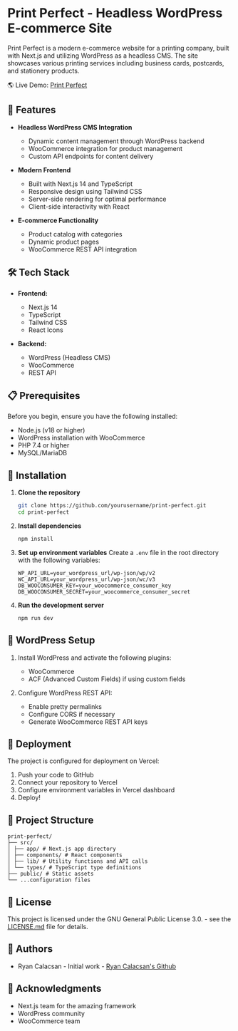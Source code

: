 # Print Perfect - Headless WordPress E-commerce Site

Print Perfect is a modern e-commerce website for a printing company, built with Next.js and utilizing WordPress as a headless CMS. The site showcases various printing services including business cards, postcards, and stationery products.

🌎 Live Demo: [Print Perfect](https://print-perfect-3tjjfcadc-ryancalacsans-projects.vercel.app)

## 🚀 Features

- **Headless WordPress CMS Integration**

  - Dynamic content management through WordPress backend
  - WooCommerce integration for product management
  - Custom API endpoints for content delivery

- **Modern Frontend**

  - Built with Next.js 14 and TypeScript
  - Responsive design using Tailwind CSS
  - Server-side rendering for optimal performance
  - Client-side interactivity with React

- **E-commerce Functionality**
  - Product catalog with categories
  - Dynamic product pages
  - WooCommerce REST API integration

## 🛠️ Tech Stack

- **Frontend:**

  - Next.js 14
  - TypeScript
  - Tailwind CSS
  - React Icons

- **Backend:**
  - WordPress (Headless CMS)
  - WooCommerce
  - REST API

## 📋 Prerequisites

Before you begin, ensure you have the following installed:

- Node.js (v18 or higher)
- WordPress installation with WooCommerce
- PHP 7.4 or higher
- MySQL/MariaDB

## 🔧 Installation

1. **Clone the repository**

   ```bash
   git clone https://github.com/yourusername/print-perfect.git
   cd print-perfect
   ```

2. **Install dependencies**

   ```bash
   npm install
   ```

3. **Set up environment variables**
   Create a `.env` file in the root directory with the following variables:

   ```env
   WP_API_URL=your_wordpress_url/wp-json/wp/v2
   WC_API_URL=your_wordpress_url/wp-json/wc/v3
   DB_WOOCONSUMER_KEY=your_woocommerce_consumer_key
   DB_WOOCONSUMER_SECRET=your_woocommerce_consumer_secret
   ```

4. **Run the development server**
   ```bash
   npm run dev
   ```

## 🔑 WordPress Setup

1. Install WordPress and activate the following plugins:

   - WooCommerce
   - ACF (Advanced Custom Fields) if using custom fields

2. Configure WordPress REST API:
   - Enable pretty permalinks
   - Configure CORS if necessary
   - Generate WooCommerce REST API keys

## 🚀 Deployment

The project is configured for deployment on Vercel:

1. Push your code to GitHub
2. Connect your repository to Vercel
3. Configure environment variables in Vercel dashboard
4. Deploy!

## 📁 Project Structure

```
print-perfect/
├── src/
│ ├── app/ # Next.js app directory
│ ├── components/ # React components
│ ├── lib/ # Utility functions and API calls
│ └── types/ # TypeScript type definitions
├── public/ # Static assets
└── ...configuration files
```

## 📝 License

This project is licensed under the GNU General Public License 3.0. - see the [LICENSE.md](LICENSE.md) file for details.

## 👥 Authors

- Ryan Calacsan - Initial work - [Ryan Calacsan's Github](https://github.com/ryancalacsan)

## 🙏 Acknowledgments

- Next.js team for the amazing framework
- WordPress community
- WooCommerce team
